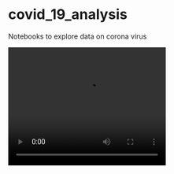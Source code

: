 # covid_19_analysis
Notebooks to explore data on corona virus 

<video width="320" height="240" controls>
  <source src="covid_19_bar_graph.mp4" type="video/mp4">
</video>
